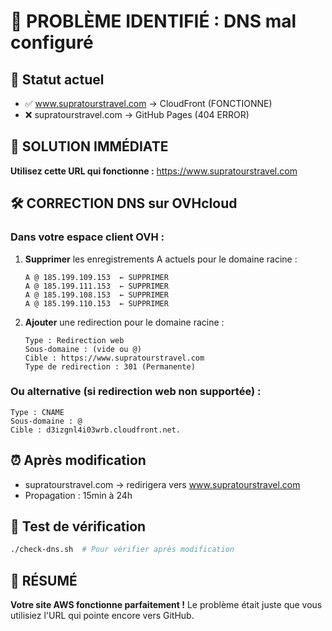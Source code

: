 # 🚨 PROBLÈME IDENTIFIÉ : DNS mal configuré

## 🎯 Statut actuel
- ✅ www.supratourstravel.com → CloudFront (FONCTIONNE)
- ❌ supratourstravel.com → GitHub Pages (404 ERROR)

## 🔧 SOLUTION IMMÉDIATE
**Utilisez cette URL qui fonctionne :**
https://www.supratourstravel.com

## 🛠️ CORRECTION DNS sur OVHcloud

### Dans votre espace client OVH :

1. **Supprimer** les enregistrements A actuels pour le domaine racine :
   ```
   A @ 185.199.109.153  ← SUPPRIMER
   A @ 185.199.111.153  ← SUPPRIMER
   A @ 185.199.108.153  ← SUPPRIMER
   A @ 185.199.110.153  ← SUPPRIMER
   ```

2. **Ajouter** une redirection pour le domaine racine :
   ```
   Type : Redirection web
   Sous-domaine : (vide ou @)
   Cible : https://www.supratourstravel.com
   Type de redirection : 301 (Permanente)
   ```

### Ou alternative (si redirection web non supportée) :
```
Type : CNAME
Sous-domaine : @
Cible : d3izgnl4i03wrb.cloudfront.net.
```

## ⏰ Après modification
- supratourstravel.com → redirigera vers www.supratourstravel.com
- Propagation : 15min à 24h

## 🧪 Test de vérification
```bash
./check-dns.sh  # Pour vérifier après modification
```

## 🎉 RÉSUMÉ
**Votre site AWS fonctionne parfaitement !**
Le problème était juste que vous utilisiez l'URL qui pointe encore vers GitHub.